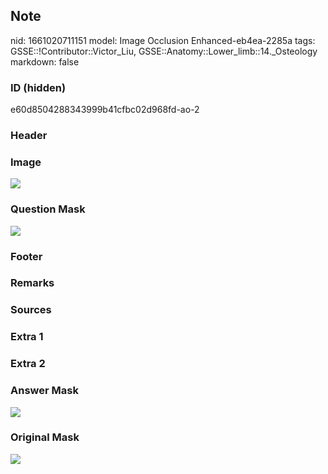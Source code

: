 ## Note
nid: 1661020711151
model: Image Occlusion Enhanced-eb4ea-2285a
tags: GSSE::!Contributor::Victor_Liu, GSSE::Anatomy::Lower_limb::14._Osteology
markdown: false

### ID (hidden)
e60d8504288343999b41cfbc02d968fd-ao-2

### Header


### Image
<img src="tmpn87gise0.png">

### Question Mask
<img src="e60d8504288343999b41cfbc02d968fd-ao-2-Q.svg">

### Footer


### Remarks


### Sources


### Extra 1


### Extra 2


### Answer Mask
<img src="e60d8504288343999b41cfbc02d968fd-ao-2-A.svg">

### Original Mask
<img src="e60d8504288343999b41cfbc02d968fd-ao-O.svg">
